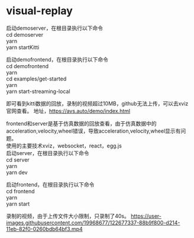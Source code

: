 # visual-replay

启动demoserver，在根目录执行以下命令  
cd demoserver  
yarn  
yarn startKitti  

启动demofrontend，在根目录执行以下命令  
cd demofrontend  
yarn  
cd examples/get-started  
yarn  
yarn start-streaming-local  

即可看到kitti数据的回放，录制的视频超过10MB，github无法上传，可以去xviz官网查看。
地址，https://avs.auto/demo/index.html


frontend和server是基于仿真数据的回放查看，由于仿真数据中的acceleration,velocity,wheel错误，导致acceleration,velocity,wheel显示有问题。  
使用的主要技术xviz，websocket，react，egg.js  
启动server，在根目录执行以下命令  
cd server  
yarn  
yarn dev  

启动frontend，在根目录执行以下命令  
cd frontend  
yarn  
yarn start  

录制的视频，由于上传文件大小限制，只录制了40s。
https://user-images.githubusercontent.com/19968677/122677337-88b9f800-d214-11eb-82f0-0260bdb64bf3.mp4

